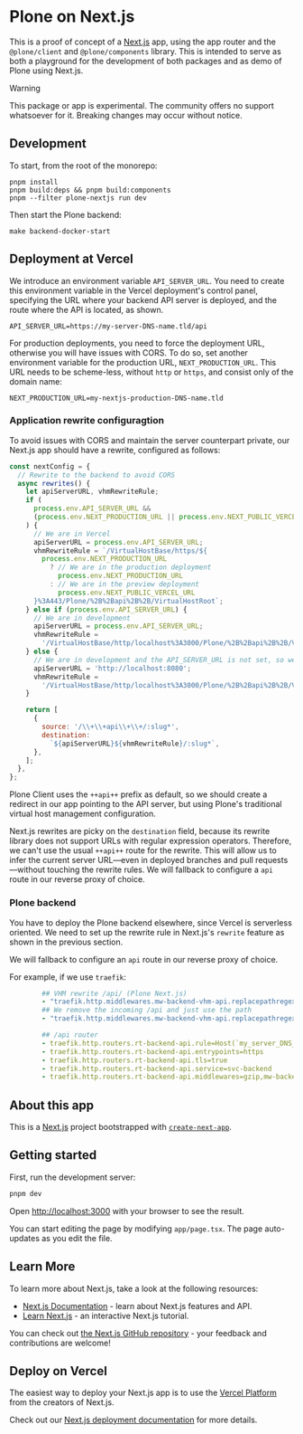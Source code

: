 # Plone on Next.js

This is a proof of concept of a [Next.js](https://nextjs.org) app, using the app router and the `@plone/client` and `@plone/components` library. This is intended to serve as both a playground for the development of both packages and as demo of Plone using Next.js.

> [!WARNING]
> This package or app is experimental.
> The community offers no support whatsoever for it.
> Breaking changes may occur without notice.

## Development

To start, from the root of the monorepo:

```shell
pnpm install
pnpm build:deps && pnpm build:components
pnpm --filter plone-nextjs run dev
```

Then start the Plone backend:

```shell
make backend-docker-start
```

## Deployment at Vercel


We introduce an environment variable `API_SERVER_URL`.
You need to create this environment variable in the Vercel deployment's control panel, specifying the URL where your backend API server is deployed, and the route where the API is located, as shown.

```shell
API_SERVER_URL=https://my-server-DNS-name.tld/api
```

For production deployments, you need to force the deployment URL, otherwise you will have issues with CORS.
To do so, set another environment variable for the production URL, `NEXT_PRODUCTION_URL`.
This URL needs to be scheme-less, without `http` or `https`, and consist only of the domain name:

```shell
NEXT_PRODUCTION_URL=my-nextjs-production-DNS-name.tld
```

### Application rewrite configuragtion

To avoid issues with CORS and maintain the server counterpart private, our Next.js app should have a rewrite, configured as follows:

```jsx
const nextConfig = {
  // Rewrite to the backend to avoid CORS
  async rewrites() {
    let apiServerURL, vhmRewriteRule;
    if (
      process.env.API_SERVER_URL &&
      (process.env.NEXT_PRODUCTION_URL || process.env.NEXT_PUBLIC_VERCEL_URL)
    ) {
      // We are in Vercel
      apiServerURL = process.env.API_SERVER_URL;
      vhmRewriteRule = `/VirtualHostBase/https/${
        process.env.NEXT_PRODUCTION_URL
          ? // We are in the production deployment
            process.env.NEXT_PRODUCTION_URL
          : // We are in the preview deployment
            process.env.NEXT_PUBLIC_VERCEL_URL
      }%3A443/Plone/%2B%2Bapi%2B%2B/VirtualHostRoot`;
    } else if (process.env.API_SERVER_URL) {
      // We are in development
      apiServerURL = process.env.API_SERVER_URL;
      vhmRewriteRule =
        '/VirtualHostBase/http/localhost%3A3000/Plone/%2B%2Bapi%2B%2B/VirtualHostRoot';
    } else {
      // We are in development and the API_SERVER_URL is not set, so we use a local backend
      apiServerURL = 'http://localhost:8080';
      vhmRewriteRule =
        '/VirtualHostBase/http/localhost%3A3000/Plone/%2B%2Bapi%2B%2B/VirtualHostRoot';
    }

    return [
      {
        source: '/\\+\\+api\\+\\+/:slug*',
        destination:
          `${apiServerURL}${vhmRewriteRule}/:slug*`,
      },
    ];
  },
};
```

Plone Client uses the `++api++` prefix as default, so we should create a redirect in our app pointing to the API server, but using Plone's traditional virtual host management configuration.

Next.js rewrites are picky on the `destination` field, because its rewrite library does not support URLs with regular expression operators.
Therefore, we can't use the usual `++api++` route for the rewrite.
This will allow us to infer the current server URL—even in deployed branches and pull requests—without touching the rewrite rules.
We will fallback to configure a `api` route in our reverse proxy of choice.

### Plone backend

You have to deploy the Plone backend elsewhere, since Vercel is serverless oriented.
We need to set up the rewrite rule in Next.js's `rewrite` feature as shown in the previous section.

We will fallback to configure an `api` route in our reverse proxy of choice.

For example, if we use `traefik`:

```yaml
        ## VHM rewrite /api/ (Plone Next.js)
        - "traefik.http.middlewares.mw-backend-vhm-api.replacepathregex.regex=^/api($$|/.*)"
        ## We remove the incoming /api and just use the path
        - "traefik.http.middlewares.mw-backend-vhm-api.replacepathregex.replacement=$$1"

        ## /api router
        - traefik.http.routers.rt-backend-api.rule=Host(`my_server_DNS_name`) && PathPrefix(`/api`)
        - traefik.http.routers.rt-backend-api.entrypoints=https
        - traefik.http.routers.rt-backend-api.tls=true
        - traefik.http.routers.rt-backend-api.service=svc-backend
        - traefik.http.routers.rt-backend-api.middlewares=gzip,mw-backend-vhm-api
```

## About this app

This is a [Next.js](https://nextjs.org/) project bootstrapped with [`create-next-app`](https://github.com/vercel/next.js/tree/canary/packages/create-next-app).

## Getting started

First, run the development server:

```bash
pnpm dev
```

Open [http://localhost:3000](http://localhost:3000) with your browser to see the result.

You can start editing the page by modifying `app/page.tsx`. The page auto-updates as you edit the file.

## Learn More

To learn more about Next.js, take a look at the following resources:

- [Next.js Documentation](https://nextjs.org/docs) - learn about Next.js features and API.
- [Learn Next.js](https://nextjs.org/learn) - an interactive Next.js tutorial.

You can check out [the Next.js GitHub repository](https://github.com/vercel/next.js/) - your feedback and contributions are welcome!

## Deploy on Vercel

The easiest way to deploy your Next.js app is to use the [Vercel Platform](https://vercel.com/new) from the creators of Next.js.

Check out our [Next.js deployment documentation](https://nextjs.org/docs/pages/building-your-application/deploying) for more details.
